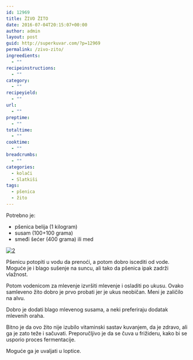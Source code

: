 ```yaml
---
id: 12969
title: ŽIVO ŽITO
date: 2016-07-04T20:15:07+00:00
author: admin
layout: post
guid: http://superkuvar.com/?p=12969
permalink: /zivo-zito/
ingreedients:
  - ""
recipeinstructions:
  - ""
category:
  - ""
recipeyield:
  - ""
url:
  - ""
preptime:
  - ""
totaltime:
  - ""
cooktime:
  - ""
breadcrumbs:
  - ""
categories:
  - kolači
  - Slatkiši
tags:
  - pšenica
  - žito
---
```

Potrebno je:  
* pšenica belija (1 kilogram)  
* susam (100+100 grama)  
* smeđi šećer (400 grama) ili med

[<img class="alignnone size-medium wp-image-12970" src="/wp-content/uploads/2016/06/2-300x169.jpg" alt="2" width="300" height="169" srcset="/wp-content/uploads/2016/06/2-300x169.jpg 300w, /wp-content/uploads/2016/06/2-768x431.jpg 768w, /wp-content/uploads/2016/06/2-1024x575.jpg 1024w" sizes="(max-width: 300px) 100vw, 300px" />](/wp-content/uploads/2016/06/2-300x169.jpg)

Pšenicu potopiti u vodu da prenoći, a potom dobro iscediti od vode. Moguće je i blago sušenje na suncu, ali tako da pšenica ipak zadrži vlažnost.

Potom vodenicom za mlevenje izvršiti mlevenje i osladiti po ukusu. Ovako samleveno žito dobro je prvo probati jer je ukus neobičan. Meni je zaličilo na alvu.

Dobro je dodati blago mlevenog susama, a neki preferiraju dodatak mlevenih oraha.

Bitno je da ovo žito nije izubilo vitaminski sastav kuvanjem, da je zdravo, ali ga je zato teže i sačuvati. Preporučljivo je da se čuva u frižideru, kako bi se usporio proces fermentacije.

Moguće ga je uvaljati u loptice.